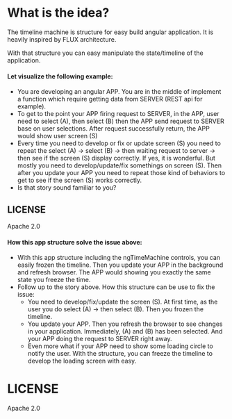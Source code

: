 What is the idea?
==================

The timeline machine is structure for easy build angular application.
It is heavily inspired by FLUX architecture.

With that structure you can easy manipulate the state/timeline of the application.

#### Let visualize the following example:

* You are developing an angular APP. You are in the middle of implement a function which require getting data
from SERVER (REST api for example).
* To get to the point your APP firing request to SERVER, in the APP, user need to select (A), then select (B) then
the APP send request to SERVER base on user selections. After request successfully return, the APP would show user
screen (S)
* Every time you need to develop or fix or update screen (S) you need to repeat the select (A) -> select (B) -> then
waiting request to server -> then see if the screen (S) display correctly. If yes, it is wonderful. But mostly you
need to develop/update/fix somethings on screen (S). Then after you update your APP you need to repeat those kind of
behaviors to get to see if the screen (S) works correctly.
* Is that story sound familiar to you?

## LICENSE

Apache 2.0
#### How this app structure solve the issue above:
* With this app structure including the ngTimeMachine controls, you can easily frozen the timeline. Then you update your
APP in the background and refresh browser. The APP would showing you exactly the same state you freeze the time.
* Follow up to the story above. How this structure can be use to fix the issue:
  * You need to develop/fix/update the screen (S). At first time, as the user you do select (A) -> then select (B). Then
  you frozen the timeline.
  * You update your APP. Then you refresh the browser to see changes in your application. Immediately, (A) and (B) has
  been selected. And your APP doing the request to SERVER right away.
  * Even more what if your APP need to show some loading circle to notify the user. With the structure, you can freeze
  the timeline to develop the loading screen with easy.

LICENSE
==================
Apache 2.0

